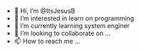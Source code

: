 - 👋 Hi, I’m @ItsJesusB
- 👀 I’m interested in learn on programming
- 🌱 I’m currently learning system enginer
- 💞️ I’m looking to collaborate on ...
- 📫 How to reach me ...

<!---
ItsJesusB/ItsJesusB is a ✨ special ✨ repository because its `README.md` (this file) appears on your GitHub profile.
You can click the Preview link to take a look at your changes.
--->
